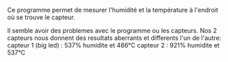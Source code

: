Ce programme permet de mesurer l'humidité et la température à l'endroit où se trouve le capteur.

Il semble avoir des problemes avec le programme ou les capteurs. Nos 2 capteurs nous donnent des resultats aberrants et differents l'un de l'autre:
capteur 1 (big led) : 537% humidite et 486°C
capteur 2 : 921% humidite et 537°C
